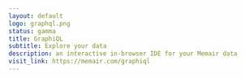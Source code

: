 ```yaml
---
layout: default
logo: graphql.png
status: gamma
title: GraphiQL
subtitle: Explore your data
description: an interactive in-browser IDE for your Memair data
visit_link: https://memair.com/graphiql
---
```

